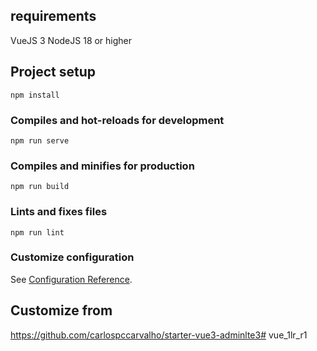 ## requirements

VueJS 3
NodeJS 18 or higher

## Project setup
```
npm install
```

### Compiles and hot-reloads for development
```
npm run serve
```

### Compiles and minifies for production
```
npm run build
```

### Lints and fixes files
```
npm run lint
```

### Customize configuration
See [Configuration Reference](https://cli.vuejs.org/config/).

## Customize from 
https://github.com/carlospccarvalho/starter-vue3-adminlte3# vue_1lr_r1
